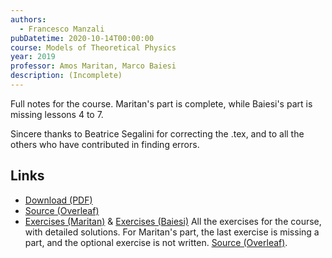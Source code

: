 ```yaml
---
authors:
  - Francesco Manzali
pubDatetime: 2020-10-14T00:00:00
course: Models of Theoretical Physics
year: 2019
professor: Amos Maritan, Marco Baiesi
description: (Incomplete)
---
```


Full notes for the course. Maritan's part is complete, while Baiesi's part is missing lessons 4 to 7.

Sincere thanks to Beatrice Segalini for correcting the .tex, and to all the others who have contributed in finding errors.

## Links

- [Download (PDF)](/public/notes/MoTP_2019.pdf)
- [Source (Overleaf)](https://www.overleaf.com/read/hwzmdmrmmhzn)
- [Exercises (Maritan)](/public/notes/MoTP_exercises_Maritan_2019.pdf) & [Exercises (Baiesi)](/public/notes/MoTP_exercises_Baiesi_2019.pdf) All the exercises for the course, with detailed solutions. For Maritan's part, the last exercise is missing a part, and the optional exercise is not written. [Source (Overleaf)](https://www.overleaf.com/read/ksqtkbzrhwfy).
